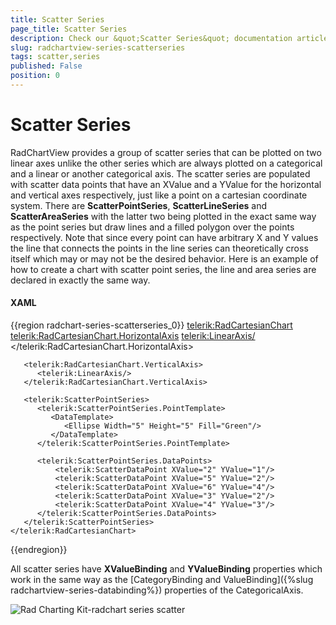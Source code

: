 ```yaml
---
title: Scatter Series
page_title: Scatter Series
description: Check our &quot;Scatter Series&quot; documentation article for the RadChartView {{ site.framework_name }} control.
slug: radchartview-series-scatterseries
tags: scatter,series
published: False
position: 0
---
```


# Scatter Series

RadChartView provides a group of scatter series that can be plotted on two linear axes unlike the other series which are always plotted on a categorical and a linear or another categorical axis. The scatter series are populated with scatter data points that have an XValue and a YValue for the horizontal and vertical axes respectively, just like a point on a cartesian coordinate system. There are __ScatterPointSeries__, __ScatterLineSeries__ and __ScatterAreaSeries__ with the latter two being plotted in the exact same way as the point series but draw lines and a filled polygon over the points respectively. Note that since every point can have arbitrary X and Y values the line that connects the points in the line series can theoretically cross itself which may or may not be the desired behavior. Here is an example of how to create a chart with scatter point series, the line and area series are declared in exactly the same way.        

#### __XAML__

{{region radchart-series-scatterseries_0}}
	<telerik:RadCartesianChart>
	   <telerik:RadCartesianChart.HorizontalAxis>
	      <telerik:LinearAxis/>
	   </telerik:RadCartesianChart.HorizontalAxis>
	
	   <telerik:RadCartesianChart.VerticalAxis>
	      <telerik:LinearAxis/>
	   </telerik:RadCartesianChart.VerticalAxis>
	
	   <telerik:ScatterPointSeries>
	      <telerik:ScatterPointSeries.PointTemplate>
	         <DataTemplate>
	            <Ellipse Width="5" Height="5" Fill="Green"/>
	         </DataTemplate>
	      </telerik:ScatterPointSeries.PointTemplate>
	
	      <telerik:ScatterPointSeries.DataPoints>
		      <telerik:ScatterDataPoint XValue="2" YValue="1"/>
		      <telerik:ScatterDataPoint XValue="5" YValue="2"/>
		      <telerik:ScatterDataPoint XValue="6" YValue="4"/>
		      <telerik:ScatterDataPoint XValue="3" YValue="2"/>
		      <telerik:ScatterDataPoint XValue="4" YValue="3"/>
	      </telerik:ScatterPointSeries.DataPoints>
	   </telerik:ScatterPointSeries>
	</telerik:RadCartesianChart>
{{endregion}}

All scatter series have __XValueBinding__ and __YValueBinding__  properties which work in the same way as the [CategoryBinding and ValueBinding]({%slug radchartview-series-databinding%}) properties of the CategoricalAxis.
        
![Rad Charting Kit-radchart series scatter](images/radchartview-chart_series_scatter.PNG)
